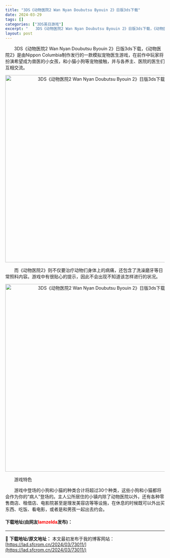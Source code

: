 ```yaml
---
title: "3DS《动物医院2 Wan Nyan Doubutsu Byouin 2》日版3ds下载"
date: 2024-03-29
tags: []
categories: ["3DS英日游戏"]
excerpt: "　　3DS《动物医院2 Wan Nyan Doubutsu Byouin 2》日版3ds下载，《动物医院2》是由Nippon Columbia制作发行的一款模拟宠物医生游戏，在前作中玩家将扮演希望成为兽医的小女孩，和小猫小狗等宠物接触，并与各养主、医院的医生们互相交流。 　　而《动物医院2》则不仅要&hellip;"
layout: post
---
```


 <p>　　3DS《动物医院2 Wan Nyan Doubutsu Byouin 2》日版3ds下载，《动物医院2》是由Nippon Columbia制作发行的一款模拟宠物医生游戏，在前作中玩家将扮演希望成为兽医的小女孩，和小猫小狗等宠物接触，并与各养主、医院的医生们互相交流。</p> <p align="center"><img align="" border="0" src="https://lad.sfcrom.cn/wp-content/uploads/2024/03/20240329_66062afb9fa33.png" width="591" alt="3DS《动物医院2 Wan Nyan Doubutsu Byouin 2》日版3ds下载" /></p> <p>　　而《动物医院2》则不仅要治疗动物们身体上的病痛，还包含了洗澡磨牙等日常照料内容。游戏中有很贴心的提示，因此不会出现不知道该怎样进行的状况。</p> <p align="center"><img align="" border="0" src="https://lad.sfcrom.cn/wp-content/uploads/2024/03/20240329_66062afc9ed7c.png" width="592" alt="3DS《动物医院2 Wan Nyan Doubutsu Byouin 2》日版3ds下载" /></p> <p>　　游戏特色</p> <p>　　游戏中登场的小狗和小猫的种类合计将超过30个种类，这些小狗和小猫都将会作为你的&ldquo;病人&rdquo;登场的。主人公所居住的小镇内除了动物医院以外，还有各种零售商店、租借店、电影院甚至是理发美容店等等设施，在休息的时候既可以外出买东西、吃饭、看电影，或者是和男孩一起出去约会。</p> <p><h4>下载地址(由网友<font color="red">lamzelda</font>发布)：</h4></p> 

---
📖 **下载地址/原文地址：** 本文最初发布于我的博客网站：[https://lad.sfcrom.cn/2024/03/73011/](https://lad.sfcrom.cn/2024/03/73011/)
